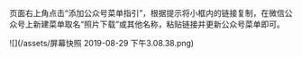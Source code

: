 页面右上角点击“添加公众号菜单指引”，根据提示将小框内的链接复制，在微信公众号上新建菜单取名“照片下载”或其他名称，粘贴链接并更新公众号菜单即可。

![](/assets/屏幕快照 2019-08-29 下午3.08.38.png)

